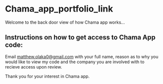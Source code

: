 # Chama_app_portfolio_link
Welcome to the back door view of how Chama app works...

## Instructions on how to get access to Chama App code:
Email matthew.olaka0@gmail.com with your full name, reason as to why you would like to view my code and the company you are involved with to recieve access upon review.

Thank you for your interest in Chama app.
